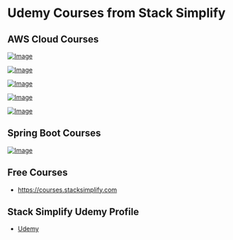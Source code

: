 # Udemy Courses from Stack Simplify


## AWS Cloud Courses

[![Image](https://stacksimplify.com/course-images/aws-eks-kubernetes-masterclass-devops-microservices.png "AWS EKS Kubernetes - Masterclass")](https://www.udemy.com/course/aws-eks-kubernetes-masterclass-devops-microservices/?referralCode=257C9AD5B5AF8D12D1E1)

[![Image](https://stacksimplify.com/course-images/aws-fargate-ecs-masterclass-microservices-docker-cloudformation.png "AWS Fargate & ECS - Masterclass")](https://www.udemy.com/course/aws-fargate-ecs-masterclass-microservices-docker-cloudformation/?referralCode=889F7446CFF25C2264F1)

[![Image](https://stacksimplify.com/course-images/AWS-CloudFormation-Simplified.png "AWS CloudFormation - Simplified")](https://www.udemy.com/course/aws-cloudformation-simplified-hands-on-learning/?referralCode=A70710C014F063FF22AE)

[![Image](https://stacksimplify.com/course-images/AWS-Elastic-Beanstalk-Masterclass-BestSeller.png "AWS Elastic Beanstalk - Masterclass")](https://www.udemy.com/course/aws-elastic-beanstalk-master-class/?referralCode=E61CDAE3C5FC938E4325)

[![Image](https://stacksimplify.com/course-images/aws-codecommit-codebuild-codedeploy-codepipeline-hands-on.png "AWS CodeCommit CodeBuild CodeDeploy CodePipeline | Hands On")](https://www.udemy.com/course/aws-codecommit-codebuild-codedeploy-codepipeline-hands-on/?referralCode=6CA7C1A55D475E9DAB3D)

## Spring Boot Courses

[![Image](https://stacksimplify.com/course-images/Master-RESTfulAPI-with-SpringBoot2-in-100-Steps.png "Master RESTful APIs with Spring Boot 2 in 100 Steps")](https://www.udemy.com/course/master-restful-apis-with-spring-boot/?referralCode=BD93DD929A5148B5BBF9)

## Free Courses
- https://courses.stacksimplify.com

## Stack Simplify Udemy Profile
- [Udemy](https://www.udemy.com/user/kalyan-reddy-9/)
